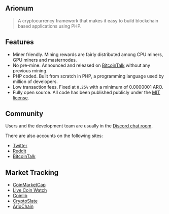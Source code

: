 ## Arionum

> A cryptocurrency framework that makes it easy to build blockchain based applications using PHP.

## Features

- Miner friendly. Mining rewards are fairly distributed among CPU miners, GPU miners and masternodes.
- No pre-mine. Announced and released on [BitcoinTalk] without any previous mining.
- PHP coded. Built from scratch in PHP, a programming language used by million of developers.
- Low transaction fees. Fixed at `0.25%` with a minimum of 0.0000001 ARO.
- Fully open source. All code has been published publicly under the [MIT license](https://choosealicense.com/licenses/mit).

## Community

Users and the development team are usually in the [Discord chat room](https://discordapp.com/invite/ZkrFqt4).

There are also accounts on the following sites:

- [Twitter](https://twitter.com/ArionumCrypto)
- [Reddit](https://reddit.com/r/Arionum)
- [BitcoinTalk][bitcointalk]

## Market Tracking

- [CoinMarketCap](https://coinmarketcap.com/currencies/arionum)
- [Live Coin Watch](https://livecoinwatch.com/price/Arionum-ARO)
- [Coinlib](https://coinlib.io/coin/ARO/Arionum)
- [CryptoSlate](https://cryptoslate.com/coins/arionum)
- [ArioChain](https://www.ariochain.info)

[bitcointalk]: https://bitcointalk.org/index.php?topic=2710248
